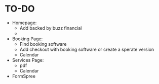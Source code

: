 # TO-DO

- Homepage:
  - Add backed by buzz financial
  -
- Booking Page:
  - Find booking software
  - Add checkout with booking software or create a sperate version
  - Calendar
- Services Page:
  - pdf
  - Calendar
- FormSpree
